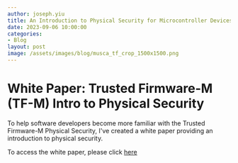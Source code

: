 ```yaml
---
author: joseph.yiu
title: An Introduction to Physical Security for Microcontroller Devices.
date: 2023-09-06 10:00:00
categories:
- Blog
layout: post
image: /assets/images/blog/musca_tf_crop_1500x1500.png
---
```


**White Paper: Trusted Firmware-M (TF-M) Intro to Physical Security**
=============================================================

To help software developers become more familiar with the Trusted Firmware-M Physical Security, I've created a white paper providing an introduction to physical security.

To access the white paper, please click [here](/docs/Introduction_to_Physical_protection_for_MCU_developers_final.pdf)
